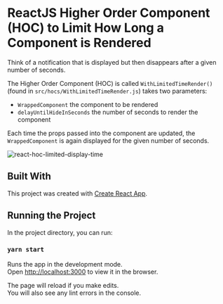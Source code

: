 # ReactJS Higher Order Component (HOC) to Limit How Long a Component is Rendered

Think of a notification that is displayed but then disappears after a given number of seconds.

The Higher Order Component (HOC) is called `WithLimitedTimeRender()` (found in `src/hocs/WithLimitedTimeRender.js`) takes two parameters:

- `WrappedComponent` the component to be rendered
- `delayUntilHideInSeconds` the number of seconds to render the component

Each time the props passed into the component are updated, the `WrappedComponent` is again displayed for the given number of seconds.

![react-hoc-limited-display-time](https://user-images.githubusercontent.com/5194588/134728924-3a5f7fbc-438d-4af0-9e8a-72b5455ab3e1.gif)

## Built With

This project was created with [Create React App](https://github.com/facebook/create-react-app).

## Running the Project

In the project directory, you can run:

### `yarn start`

Runs the app in the development mode.\
Open [http://localhost:3000](http://localhost:3000) to view it in the browser.

The page will reload if you make edits.\
You will also see any lint errors in the console.
